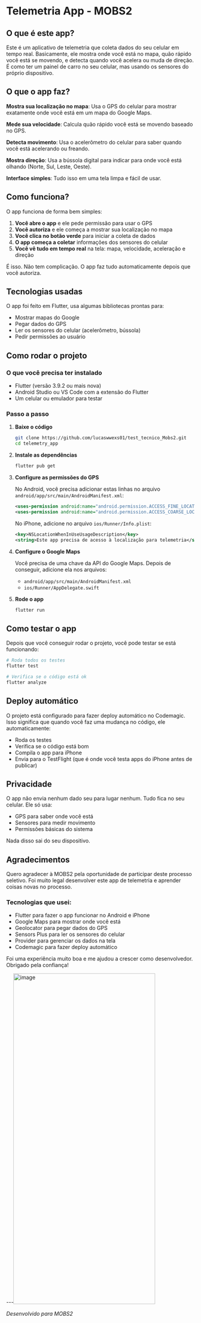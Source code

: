 # Telemetria App - MOBS2

## O que é este app?

Este é um aplicativo de telemetria que coleta dados do seu celular em tempo real. Basicamente, ele mostra onde você está no mapa, quão rápido você está se movendo, e detecta quando você acelera ou muda de direção. É como ter um painel de carro no seu celular, mas usando os sensores do próprio dispositivo.

## O que o app faz?

**Mostra sua localização no mapa**: Usa o GPS do celular para mostrar exatamente onde você está em um mapa do Google Maps.

**Mede sua velocidade**: Calcula quão rápido você está se movendo baseado no GPS.

**Detecta movimento**: Usa o acelerômetro do celular para saber quando você está acelerando ou freando.

**Mostra direção**: Usa a bússola digital para indicar para onde você está olhando (Norte, Sul, Leste, Oeste).

**Interface simples**: Tudo isso em uma tela limpa e fácil de usar.

## Como funciona?

O app funciona de forma bem simples:

1. **Você abre o app** e ele pede permissão para usar o GPS
2. **Você autoriza** e ele começa a mostrar sua localização no mapa
3. **Você clica no botão verde** para iniciar a coleta de dados
4. **O app começa a coletar** informações dos sensores do celular
5. **Você vê tudo em tempo real** na tela: mapa, velocidade, aceleração e direção

É isso. Não tem complicação. O app faz tudo automaticamente depois que você autoriza.

## Tecnologias usadas

O app foi feito em Flutter, usa algumas bibliotecas prontas para:

- Mostrar mapas do Google
- Pegar dados do GPS
- Ler os sensores do celular (acelerômetro, bússola)
- Pedir permissões ao usuário

## Como rodar o projeto

### O que você precisa ter instalado

- Flutter (versão 3.9.2 ou mais nova)
- Android Studio ou VS Code com a extensão do Flutter
- Um celular ou emulador para testar

### Passo a passo

1. **Baixe o código**
   ```bash
   git clone https://github.com/lucaswwexs01/test_tecnico_Mobs2.git
   cd telemetry_app
   ```

2. **Instale as dependências**
   ```bash
   flutter pub get
   ```

3. **Configure as permissões do GPS**
   
   No Android, você precisa adicionar estas linhas no arquivo `android/app/src/main/AndroidManifest.xml`:
   ```xml
   <uses-permission android:name="android.permission.ACCESS_FINE_LOCATION" />
   <uses-permission android:name="android.permission.ACCESS_COARSE_LOCATION" />
   ```

   No iPhone, adicione no arquivo `ios/Runner/Info.plist`:
   ```xml
   <key>NSLocationWhenInUseUsageDescription</key>
   <string>Este app precisa de acesso à localização para telemetria</string>
   ```

4. **Configure o Google Maps**
   
   Você precisa de uma chave da API do Google Maps. Depois de conseguir, adicione ela nos arquivos:
   - `android/app/src/main/AndroidManifest.xml`
   - `ios/Runner/AppDelegate.swift`

5. **Rode o app**
   ```bash
   flutter run
   ```

## Como testar o app

Depois que você conseguir rodar o projeto, você pode testar se está funcionando:

```bash
# Roda todos os testes
flutter test

# Verifica se o código está ok
flutter analyze
```

## Deploy automático

O projeto está configurado para fazer deploy automático no Codemagic. Isso significa que quando você faz uma mudança no código, ele automaticamente:

- Roda os testes
- Verifica se o código está bom
- Compila o app para iPhone
- Envia para o TestFlight (que é onde você testa apps do iPhone antes de publicar)

## Privacidade

O app não envia nenhum dado seu para lugar nenhum. Tudo fica no seu celular. Ele só usa:

- GPS para saber onde você está
- Sensores para medir movimento
- Permissões básicas do sistema

Nada disso sai do seu dispositivo.

## Agradecimentos

Quero agradecer à MOBS2 pela oportunidade de participar deste processo seletivo. Foi muito legal desenvolver este app de telemetria e aprender coisas novas no processo.


### Tecnologias que usei:

- Flutter para fazer o app funcionar no Android e iPhone
- Google Maps para mostrar onde você está
- Geolocator para pegar dados do GPS
- Sensors Plus para ler os sensores do celular
- Provider para gerenciar os dados na tela
- Codemagic para fazer deploy automático

Foi uma experiência muito boa e me ajudou a crescer como desenvolvedor. Obrigado pela confiança!

---<img width="379" height="883" alt="image" src="https://github.com/user-attachments/assets/e268ffaa-20d0-4fc5-afcc-068051028a16" />


*Desenvolvido para MOBS2*

